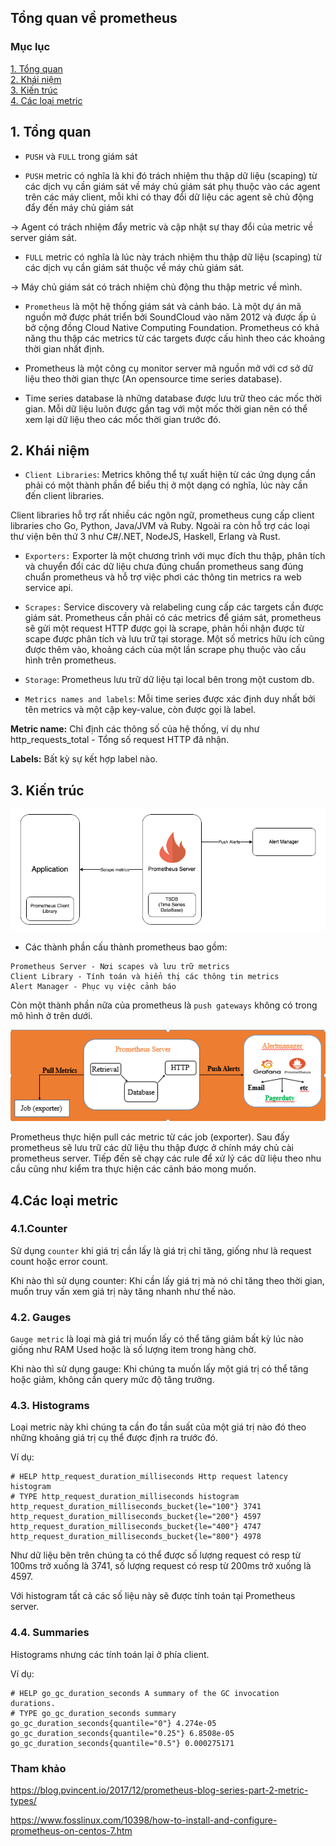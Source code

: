 ## Tổng quan về prometheus

### Mục lục

[1. Tổng quan](#tongquan)<br>
[2. Khái niệm](#khainiem)<br>
[3. Kiến trúc](#kientruc)<br>
[4. Các loại metric](#metric)<br>

<a name="tongquan"></a>
## 1. Tổng quan

- `PUSH` và `FULL` trong giám sát

+ `PUSH` metric có nghĩa là khi đó trách nhiệm thu thập dữ liệu (scaping) từ các dịch vụ cần giám sát về máy chủ giám sát phụ thuộc vào các agent trên các máy client, mỗi khi có thay đổi dữ liệu các agent sẽ chủ động đẩy đến máy chủ giám sát

-> Agent có trách nhiệm đẩy metric và cập nhật sự thay đổi của metric về server giám sát.

+ `FULL` metric có nghĩa là lúc này trách nhiệm thu thập dữ liệu (scaping) từ các dịch vụ cần giám sát thuộc về máy chủ giám sát.

-> Máy chủ giám sát có trách nhiệm chủ động thu thập metric về mình.

- `Prometheus` là một hệ thống giám sát và cảnh báo. Là một dự án mã nguồn mở được phát triển bởi SoundCloud vào năm 2012 và được ấp ủ bở cộng đồng Cloud Native Computing Foundation. Prometheus có khả năng thu thập các metrics từ các targets được cấu hình theo các khoảng thời gian nhất định.

- Prometheus là một công cụ monitor server mã nguồn mở với cơ sở dữ liệu theo thời gian thực (An opensource  time series database).

- Time series database là những database được lưu trữ theo các mốc thời gian. Mỗi dữ liệu luôn được gắn tag với một mốc thời gian nên có thể xem lại dữ liệu theo các mốc thời gian trước đó.

<a name="khainiem"></a>
## 2. Khái niệm

- `Client Libraries`: Metrics không thể tự xuất hiện từ các ứng dụng cần phải có một thành phần để biểu thị ở một dạng có nghĩa, lúc này cần đến client libraries.

Client libraries hỗ trợ rất nhiều các ngôn ngữ, prometheus cung cấp client libraries cho Go, Python, Java/JVM và Ruby. Ngoài ra còn hỗ trợ các loại thư viện bên thứ 3 như C#/.NET, NodeJS, Haskell, Erlang và Rust.

- `Exporters:` Exporter là một chương trình với mục đích thu thập, phân tích và chuyển đổi các dữ liệu chưa đúng chuẩn prometheus sang đúng chuẩn prometheus và hỗ trợ việc phơi các thông tin metrics ra web service api.


- `Scrapes:` Service discovery và relabeling cung cấp các targets cần được giám sát. Prometheus cần phải có các metrics để giám sát, prometheus sẽ gửi một request HTTP được gọi là scrape, phản hồi nhận được từ scape được phân tích và lưu trữ tại storage. Một số metrics hữu ích cũng được thêm vào, khoảng cách của một lần scrape phụ thuộc vào cấu hình trên prometheus.

- `Storage`: Prometheus lưu trữ dữ liệu tại local bên trong một custom db.

- `Metrics names and labels`: Mỗi time series được xác định duy nhất bởi tên metrics và một cặp key-value, còn được gọi là label.

**Metric name:** Chỉ định các thông số của hệ thống, ví dụ như http_requests_total - Tổng số request HTTP đã nhận.

**Labels:** Bất kỳ sự kết hợp label nào.

<a name="kientruc"></a>
## 3. Kiến trúc

![](../images/tong-quan-promethues/hoat-dong.png)



- Các thành phần cấu thành prometheus bao gồm:

```
Prometheus Server - Nơi scapes và lưu trữ metrics
Client Library - Tính toán và hiển thị các thông tin metrics
Alert Manager - Phục vụ việc cảnh báo
```
Còn một thành phần nữa của prometheus là `push gateways` không có trong mô hình ở trên dưới.

![](../images/tong-quan-promethues/kien-truc.png)

Prometheus thực hiện pull các metric từ các job (exporter). Sau đấy prometheus sẽ lưu trữ các dữ liệu thu thập được ở chính máy chủ cài prometheus server. Tiếp đến sẽ chạy các rule để xử lý các dữ liệu theo nhu cầu cũng như kiểm tra thực hiện các cảnh báo mong muốn.

<a name="metric"></a>
## 4.Các loại metric

### 4.1.Counter

Sử dụng `counter` khi giá trị cần lấy là giá trị chỉ tăng, giống như là request count hoặc error count.

Khi nào thì sử dụng counter: Khi cần lấy giá trị mà nó chỉ tăng theo thời gian, muốn truy vấn xem giá trị này tăng nhanh như thế nào.

### 4.2. Gauges

`Gauge metric` là loại mà giá trị muốn lấy có thể tăng giảm bất kỳ lúc nào giống như RAM Used hoặc là số lượng item trong hàng chờ.

Khi nào thì sử dụng gauge: Khi chúng ta muốn lấy một giá trị có thể tăng hoặc giảm, không cần query mức độ tăng trưởng.

### 4.3. Histograms

Loại metric này khi chúng ta cần đo tần suất của một giá trị nào đó theo những khoảng giá trị cụ thể được định ra trước đó.

Ví dụ:

```
# HELP http_request_duration_milliseconds Http request latency histogram
# TYPE http_request_duration_milliseconds histogram
http_request_duration_milliseconds_bucket{le="100"} 3741
http_request_duration_milliseconds_bucket{le="200"} 4597
http_request_duration_milliseconds_bucket{le="400"} 4747
http_request_duration_milliseconds_bucket{le="800"} 4978
```

Như dữ liệu bên trên chúng ta có thể được số lượng request có resp từ 100ms trở xuống là 3741, số lượng request có resp từ 200ms trở xuống là 4597.

Với histogram tất cả các số liệu này sẽ được tính toán tại Prometheus server.

### 4.4. Summaries

Histograms nhưng các tính toán lại ở phía client.

Ví dụ:

```
# HELP go_gc_duration_seconds A summary of the GC invocation durations.
# TYPE go_gc_duration_seconds summary
go_gc_duration_seconds{quantile="0"} 4.274e-05
go_gc_duration_seconds{quantile="0.25"} 6.8508e-05
go_gc_duration_seconds{quantile="0.5"} 0.000275171
```



### Tham khảo

https://blog.pvincent.io/2017/12/prometheus-blog-series-part-2-metric-types/

https://www.fosslinux.com/10398/how-to-install-and-configure-prometheus-on-centos-7.htm


























































